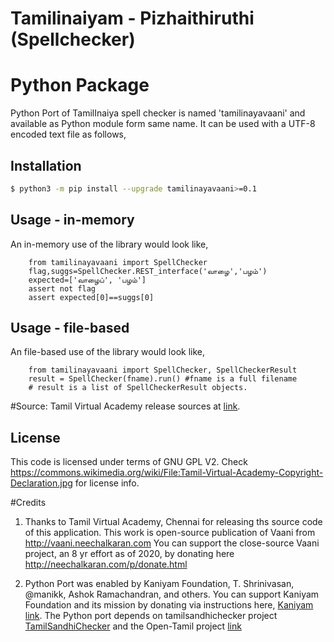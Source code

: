 # Tamilinaiyam - Pizhaithiruthi (Spellchecker)


# Python Package
Python Port of TamilInaiya spell checker is named 'tamilinayavaani'
and available as Python module form same name. It can be used with a UTF-8 encoded text file as follows,

## Installation
```bash
$ python3 -m pip install --upgrade tamilinayavaani>=0.1
```

## Usage - in-memory
 An in-memory use of the library would look like,
```python3
    from tamilinayavaani import SpellChecker
    flag,suggs=SpellChecker.REST_interface('வாழை','பழம்')
    expected=['வாழைப்', 'பழம்']
    assert not flag
    assert expected[0]==suggs[0]

```
## Usage - file-based
 An file-based use of the library would look like,
```python3
    from tamilinayavaani import SpellChecker, SpellCheckerResult
    result = SpellChecker(fname).run() #fname is a full filename
    # result is a list of SpellCheckerResult objects.
```

#Source: 
Tamil Virtual Academy release sources at <a href="http://www.tamilvu.org/ta/content/%E0%AE%A4%E0%AE%AE%E0%AE%BF%E0%AE%B4%E0%AF%8D%E0%AE%95%E0%AF%8D-%E0%AE%95%E0%AE%A3%E0%AE%BF%E0%AE%A9%E0%AE%BF%E0%AE%95%E0%AF%8D-%E0%AE%95%E0%AE%B0%E0%AF%81%E0%AE%B5%E0%AE%BF%E0%AE%95%E0%AE%B3%E0%AF%8D">link</a>.

## License
This code is licensed under terms of GNU GPL V2. Check https://commons.wikimedia.org/wiki/File:Tamil-Virtual-Academy-Copyright-Declaration.jpg for license info.

#Credits
1. Thanks to Tamil Virtual Academy, Chennai for releasing ths source code of this application. This work is open-source
   publication of Vaani from http://vaani.neechalkaran.com
   You can support the close-source Vaani project, an 8 yr effort
   as of 2020, by donating here  http://neechalkaran.com/p/donate.html

2. Python Port was enabled by Kaniyam Foundation, T. Shrinivasan, @manikk, Ashok Ramachandran, and others.
   You can support Kaniyam Foundation and its mission by donating via instructions
   here, <a href="http://www.kaniyam.com">Kaniyam link</a>.
   The Python port depends on tamilsandhichecker project <a href="https://github.com/nithyadurai87/tamil-sandhi-checker">TamilSandhiChecker</a> and the Open-Tamil 
   project <a href="https://pypi.org/project/Open-Tamil/">link</a>
